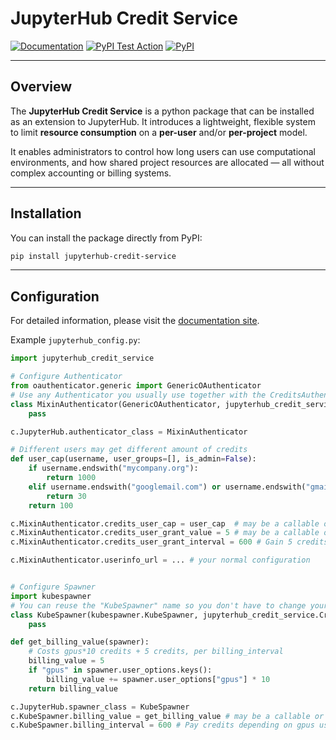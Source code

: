 # JupyterHub Credit Service

[![Documentation](https://img.shields.io/badge/Documentation-passed-green)](https://jsc-jupyter.github.io/jupyterhub-credit-service/)
[![PyPI Test Action](https://github.com/jsc-jupyter/jupyterhub-credit-service/actions/workflows/pytest.yml/badge.svg?branch=main)](https://github.com/jsc-jupyter/jupyterhub-credit-service/actions/workflows/pytest.yml)
[![PyPI](https://img.shields.io/pypi/v/jupyterhub-credit-service)](https://pypi.org/project/jupyterhub-credit-service/)

---

## Overview

The **JupyterHub Credit Service** is a python package that can be installed as an extension to JupyterHub. It introduces a lightweight, flexible system to limit **resource consumption** on a **per-user** and/or **per-project** model.

It enables administrators to control how long users can use computational environments, and how shared project resources are allocated — all without complex accounting or billing systems.

---

## Installation

You can install the package directly from PyPI:

```bash
pip install jupyterhub-credit-service
```

---

## Configuration

For detailed information, please visit the [documentation site](https://jsc-jupyter.github.io/jupyterhub-credit-service/).

Example `jupyterhub_config.py`:

```python
import jupyterhub_credit_service

# Configure Authenticator
from oauthenticator.generic import GenericOAuthenticator
# Use any Authenticator you usually use together with the CreditsAuthenticator
class MixinAuthenticator(GenericOAuthenticator, jupyterhub_credit_service.CreditsAuthenticator):
    pass

c.JupyterHub.authenticator_class = MixinAuthenticator

# Different users may get different amount of credits
def user_cap(username, user_groups=[], is_admin=False):
    if username.endswith("mycompany.org"):
        return 1000
    elif username.endswith("googlemail.com") or username.endswith("gmail.com"):
        return 30
    return 100

c.MixinAuthenticator.credits_user_cap = user_cap  # may be a callable or integer
c.MixinAuthenticator.credits_user_grant_value = 5 # may be a callable or integer
c.MixinAuthenticator.credits_user_grant_interval = 600 # Gain 5 credits every 10 minutes, may be a callable or integer

c.MixinAuthenticator.userinfo_url = ... # your normal configuration


# Configure Spawner
import kubespawner
# You can reuse the "KubeSpawner" name so you don't have to change your other configs
class KubeSpawner(kubespawner.KubeSpawner, jupyterhub_credit_service.CreditsSpawner):
    pass

def get_billing_value(spawner):
    # Costs gpus*10 credits + 5 credits, per billing_interval
    billing_value = 5
    if "gpus" in spawner.user_options.keys():
        billing_value += spawner.user_options["gpus"] * 10
    return billing_value

c.JupyterHub.spawner_class = KubeSpawner
c.KubeSpawner.billing_value = get_billing_value # may be a callable or integer
c.KubeSpawner.billing_interval = 600 # Pay credits depending on gpus usage every 10 minutes, may be a callable or integer
```
